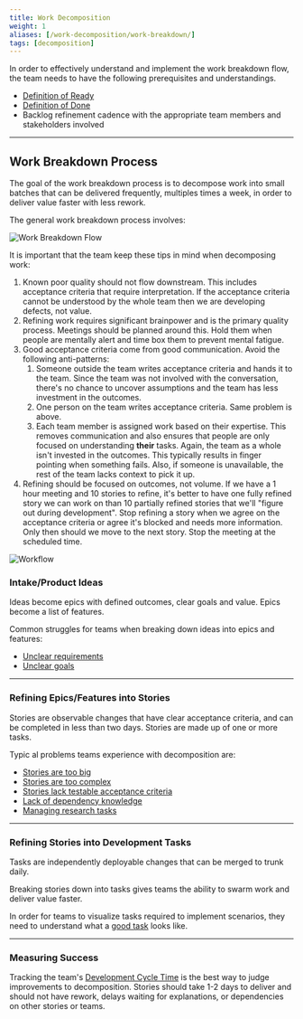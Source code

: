 ```yaml
---
title: Work Decomposition
weight: 1
aliases: [/work-decomposition/work-breakdown/]
tags: [decomposition]
---
```


In order to effectively understand and implement the work breakdown flow, the
team needs to have the following prerequisites and understandings.

- [Definition of Ready](../definition-of-ready)
- [Definition of Done](/docs/workflow-management/definition-of-done)
- Backlog refinement cadence with the appropriate team members and stakeholders involved

---

## Work Breakdown Process

The goal of the work breakdown process is to decompose work into small batches
that can be delivered frequently, multiples times a week, in order to deliver
value faster with less rework.

The general work breakdown process involves:

![Work Breakdown Flow](/images/work-breakdown.png#width=80%)

It is important that the team keep these tips in mind when decomposing work:

1. Known poor quality should not flow downstream. This includes acceptance criteria that require interpretation. If the
   acceptance criteria cannot be understood by the whole team then we are developing defects, not value.
2. Refining work requires significant brainpower and is the primary quality process. Meetings should be planned around
   this. Hold them when people are mentally alert and time box them to prevent mental fatigue.
3. Good acceptance criteria come from good communication. Avoid the following anti-patterns:
   1. Someone outside the team writes acceptance criteria and hands it to the team. Since the team was not involved with
      the conversation, there's no chance to uncover assumptions and the team has less investment in the outcomes.
   2. One person on the team writes acceptance criteria. Same problem is above.
   3. Each team member is assigned work based on their expertise. This removes communication and also ensures that
      people are only focused on understanding **their** tasks. Again, the team as a whole isn't invested in the
      outcomes. This typically results in finger pointing when something fails. Also, if someone is unavailable, the
      rest of the team lacks context to pick it up.
4. Refining should be focused on outcomes, not volume. If we have a 1 hour meeting and 10 stories to refine, it's better
   to have one fully refined story we can work on than 10 partially refined stories that we'll "figure out during
   development". Stop refining a story when we agree on the acceptance criteria or agree it's blocked and needs more
   information. Only then should we move to the next story. Stop the meeting at the scheduled time.

![Workflow](/images/work-breakdown-flow.png#width=10%)

### Intake/Product Ideas

Ideas become epics with defined outcomes, clear goals and value.
Epics become a list of features.

Common struggles for teams when breaking down ideas into epics and features:

- [Unclear requirements](../behavior-driven-development)
- [Unclear goals](../defining-product-goals)

---

### Refining Epics/Features into Stories

Stories are observable changes that have clear acceptance criteria, and can be
completed in less than two days. Stories are made up of one or more tasks.

Typic al problems teams experience with decomposition are:

- [Stories are too big](../story-slicing)
- [Stories are too complex](../complexity-workbreakdown)
- [Stories lack testable acceptance criteria](../behavior-driven-development)
- [Lack of dependency knowledge](../contract-driven-development)
- [Managing research tasks](../spikes)

---

### Refining Stories into Development Tasks

Tasks are independently deployable changes that can be merged to trunk daily.

Breaking stories down into tasks gives teams the ability to swarm work and deliver
value faster.

In order for teams to visualize tasks required to implement scenarios, they need
to understand what a [good task](../task-decomposition) looks like.

---

### Measuring Success

Tracking the team's [Development Cycle Time](/metrics/development-cycle-time) is the best way to judge improvements
to decomposition. Stories should take 1-2 days to deliver and should not have rework, delays waiting for
explanations, or dependencies on other stories or teams.
